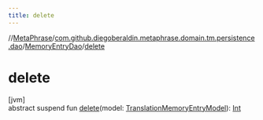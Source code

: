 ```yaml
---
title: delete
---
```

//[MetaPhrase](../../../index.html)/[com.github.diegoberaldin.metaphrase.domain.tm.persistence.dao](../index.html)/[MemoryEntryDao](index.html)/[delete](delete.html)



# delete



[jvm]\
abstract suspend fun [delete](delete.html)(model: [TranslationMemoryEntryModel](../../com.github.diegoberaldin.metaphrase.domain.tm.data/-translation-memory-entry-model/index.html)): [Int](https://kotlinlang.org/api/latest/jvm/stdlib/kotlin/-int/index.html)




